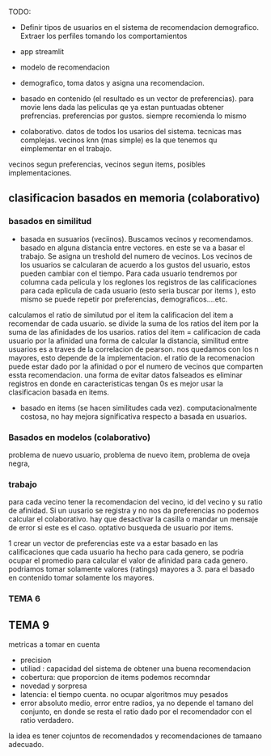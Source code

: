 

TODO: 
- Definir tipos de usuarios en el sistema de recomendacion demografico. Extraer los perfiles tomando los comportamientos
- app streamlit
- modelo de recomendacion 


- demografico, toma datos y asigna una recomendacion. 
- basado en contenido (el resultado es un vector de preferencias). para movie lens dada las peliculas qe ya estan puntuadas obtener prefrencias. preferencias por gustos. siempre recomienda lo mismo
- colaborativo. datos de todos los usarios del sistema. tecnicas mas complejas. vecinos knn (mas simple) es la que tenemos qu eimplementar en el trabajo. 

vecinos segun preferencias, vecinos segun items, posibles implementaciones. 

## clasificacion basados en memoria (colaborativo)
### basados en similitud

- basada en susuarios (veciinos). Buscamos vecinos y  recomendamos. basado en alguna distancia entre vectores. en este se va a basar el trabajo. Se asigna un treshold del numero de vecinos.  Los vecinos de los usuarios se calcularan de acuerdo a los gustos del usuario, estos pueden cambiar con el tiempo. Para cada usuario tendremos por columna cada pelicula y los reglones los registros de las calificaciones para cada eplicula de cada usuario (esto seria buscar por items ), esto mismo se puede repetir por preferencias, demograficos....etc. 

calculamos el ratio de similutud por el item la calificacion del item a recomendar de cada usuario. se divide la suma de los ratios del item por la suma de las afinidades de los usarios. 
ratios del item = calificacion de cada usuario por la afinidad 
una forma de calcular la distancia, similitud entre usuarios es a traves de la correlacion de pearson. nos quedamos con los n mayores, esto depende de la implementacion.
el ratio de la recomenacion puede estar dado por la afinidad o por el numero de vecinos que comparten essta recomendacion. 
una forma de evitar datos falseados es eliminar registros en donde en caracteristicas tengan 0s
es mejor usar la clasificacion basada en items. 



- basado en items (se hacen similitudes cada vez). computacionalmente costosa, no hay mejora significativa respecto a basada en usuarios. 

### Basados en modelos (colaborativo)


problema de nuevo usuario, problema de nuevo item, problema de oveja negra, 

### trabajo
para cada vecino tener la recomendacion del vecino, id del vecino y su ratio de afinidad. Si un uusario se registra y no nos da preferencias no podemos calcular el colaborativo. hay que desactivar la casilla o mandar un mensaje de error si este es el caso. 
optativo
busqueda de usuario por items. 

1 crear un vector de preferencias este va a estar basado en las calificaciones que cada usuario ha hecho para cada genero, se podria ocupar el promedio para calcular el valor de afinidad para cada genero. podriamos tomar solamente valores (ratings) mayores a 3. para el basado en contenido tomar solamente los mayores. 



### TEMA 6


## TEMA 9 
metricas a tomar en cuenta
- precision
- utiliad : capacidad del sistema de obtener una buena recomendacion
- cobertura: que proporcion de items podemos recomndar
- novedad y sorpresa 
- latencia: el tiempo cuenta. no ocupar algoritmos muy pesados
- error absoluto medio, error entre radios, ya no depende el tamano del conjunto, en donde se resta el ratio dado por el recomendador con el ratio verdadero. 

la idea es tener cojuntos de recomendados y recomendaciones de tamaano adecuado. 
